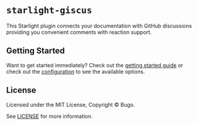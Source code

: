# `starlight-giscus`

This Starlight plugin connects your documentation with GitHub discussions providing you convenient comments with reaction support.

## Getting Started

Want to get started immediately? Check out the [getting started guide](https://dragomano.github.io/starlight-giscus/getting-started/) or check out the [configuration](https://dragomano.github.io/starlight-giscus/configuration/) to see the available options.

## License

Licensed under the MIT License, Copyright © Bugo.

See [LICENSE](https://github.com/dragomano/starlight-giscus/blob/main/LICENSE) for more information.
